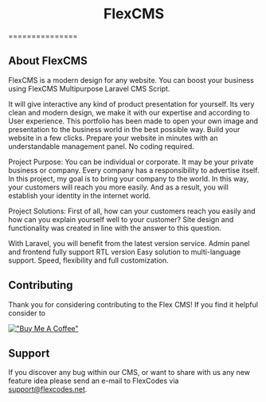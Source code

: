 <h1 align="center">FlexCMS</h1>
===============

## About FlexCMS

FlexCMS is a modern design for any website. You can boost your business using FlexCMS Multipurpose Laravel CMS Script.

It will give interactive any kind of product presentation for yourself. Its very clean and modern design, we make it with our expertise and according to User experience.
This portfolio has been made to open your own image and presentation to the business world in the best possible way. Build your website in a few clicks. Prepare your website in minutes with an understandable management panel. No coding required.

Project Purpose: You can be individual or corporate. It may be your private business or company. Every company has a responsibility to advertise itself. In this project, my goal is to bring your company to the world. In this way, your customers will reach you more easily. And as a result, you will establish your identity in the internet world.

Project Solutions: First of all, how can your customers reach you easily and how can you explain yourself well to your customer? Site design and functionality was created in line with the answer to this question.

With Laravel, you will benefit from the latest version service.
Admin panel and frontend fully support RTL version
Easy solution to multi-language support.
Speed, flexibility and full customization.

## Contributing

Thank you for considering contributing to the Flex CMS! If you find it helpful consider to 

[!["Buy Me A Coffee"](https://www.buymeacoffee.com/assets/img/custom_images/orange_img.png)](https://www.buymeacoffee.com/gbraad)

## Support

If you discover any bug within our CMS, or want to share with us any new feature idea please send an e-mail to FlexCodes via [support@flexcodes.net](mailto:support@flexcodes.net).

